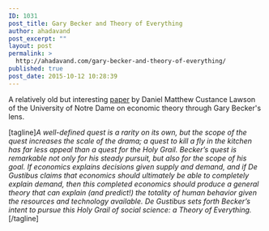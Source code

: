 ```yaml
---
ID: 1031
post_title: Gary Becker and Theory of Everything
author: ahadavand
post_excerpt: ""
layout: post
permalink: >
  http://ahadavand.com/gary-becker-and-theory-of-everything/
published: true
post_date: 2015-10-12 10:28:39
---
```

<p class="font_8">A relatively old but interesting <a href="http://citeseerx.ist.psu.edu/viewdoc/download?doi=10.1.1.112.7644&amp;rep=rep1&amp;type=pdf" target="_blank" rel="noopener">paper</a> by Daniel Matthew Custance Lawson of the University of Notre Dame on economic theory through Gary Becker's lens.</p>
[tagline]<em>A well-defined quest is a rarity on its own, but the scope of the quest increases the scale of the drama; a quest to kill a fly in the kitchen has far less appeal than a quest for the Holy Grail. Becker’s quest is remarkable not only for his steady pursuit, but also for the scope of his goal. If economics explains decisions given supply and demand, and if De Gustibus claims that economics should ultimately be able to completely explain demand, then this completed economics should produce a general theory that can explain (and predict!) the totality of human behavior given the resources and technology available. De Gustibus sets forth Becker’s intent to pursue this Holy Grail of social science: a Theory of Everything.</em>[/tagline]